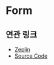 # Form

## 연관 링크

- <a href="https://zpl.io/25r19en" target="_blank">Zeplin</a>
- <a href="https://github.com/toss/tds-web/blob/master/src/react/components/Form" target="_blank">Source Code</a>
